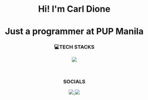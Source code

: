 <h1 align="center">Hi! I'm Carl Dione</h1>
<h1 align="center">Just a programmer at PUP Manila</h1>

<h3 align="center">💻TECH STACKS</h3>
<p align="center">
  <a href="https://skillicons.dev">
    <img src="https://skillicons.dev/icons?i=js,nodejs,npm,mongodb,java,c,cs,py,linux,redhat,vscode,unreal,git,github&theme=dark" />
  </a>
</p>

<br>

<h3 align="center">SOCIALS</h3>
<p align="center">
  <a href="https://www.linkedin.com/in/carl-dione-abargos-3a8792296/">
    <img src="https://skillicons.dev/icons?i=linkedin" />
  </a>
  <a href="https://github.com/siesta-dev">
    <img src="https://skillicons.dev/icons?i=github" />
  </a>
</p>


